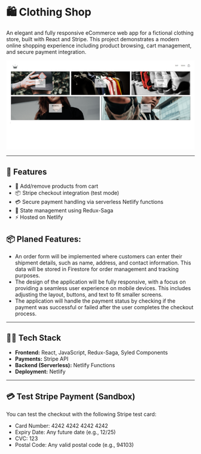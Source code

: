 # 🛍️ Clothing Shop

An elegant and fully responsive eCommerce web app for a fictional clothing store, built with React and Stripe. This
project demonstrates a modern online shopping experience including product browsing, cart management, and secure payment
integration.

![src/assets/img.png](src/assets/img.png)

---

## 🚀 Features

- 🛒 Add/remove products from cart
- 📦 Stripe checkout integration (test mode)
- 💳 Secure payment handling via serverless Netlify functions
- 🔄 State management using Redux-Saga
- ⚡ Hosted on Netlify

## 📦 Planed Features:

- An order form will be implemented where customers can enter their shipment details, such as name, address, and contact
  information. This data will be stored in Firestore for order management and tracking purposes.
- The design of the application will be fully responsive, with a focus on providing a seamless user experience on mobile
  devices. This includes adjusting the layout, buttons, and text to fit smaller screens.
- The application will handle the payment status by checking if the payment was successful or failed after the user
  completes the checkout process.

---

## 🧑‍💻 Tech Stack

- **Frontend:** React, JavaScript, Redux-Saga, Syled Components
- **Payments:** Stripe API
- **Backend (Serverless):** Netlify Functions
- **Deployment:** Netlify

---

## 💳 Test Stripe Payment (Sandbox)

You can test the checkout with the following Stripe test card:

- Card Number: 4242 4242 4242 4242
- Expiry Date: Any future date (e.g., 12/25)
- CVC: 123
- Postal Code: Any valid postal code (e.g., 94103)